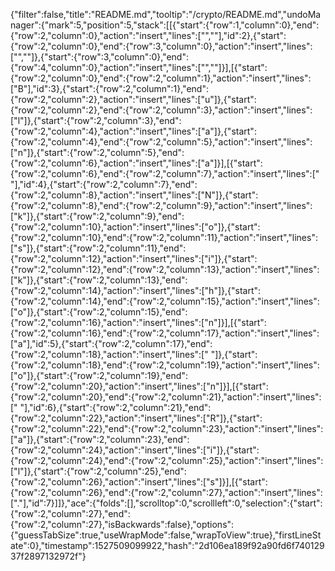 {"filter":false,"title":"README.md","tooltip":"/crypto/README.md","undoManager":{"mark":5,"position":5,"stack":[[{"start":{"row":1,"column":0},"end":{"row":2,"column":0},"action":"insert","lines":["",""],"id":2},{"start":{"row":2,"column":0},"end":{"row":3,"column":0},"action":"insert","lines":["",""]},{"start":{"row":3,"column":0},"end":{"row":4,"column":0},"action":"insert","lines":["",""]}],[{"start":{"row":2,"column":0},"end":{"row":2,"column":1},"action":"insert","lines":["B"],"id":3},{"start":{"row":2,"column":1},"end":{"row":2,"column":2},"action":"insert","lines":["u"]},{"start":{"row":2,"column":2},"end":{"row":2,"column":3},"action":"insert","lines":["l"]},{"start":{"row":2,"column":3},"end":{"row":2,"column":4},"action":"insert","lines":["a"]},{"start":{"row":2,"column":4},"end":{"row":2,"column":5},"action":"insert","lines":["n"]},{"start":{"row":2,"column":5},"end":{"row":2,"column":6},"action":"insert","lines":["a"]}],[{"start":{"row":2,"column":6},"end":{"row":2,"column":7},"action":"insert","lines":[" "],"id":4},{"start":{"row":2,"column":7},"end":{"row":2,"column":8},"action":"insert","lines":["N"]},{"start":{"row":2,"column":8},"end":{"row":2,"column":9},"action":"insert","lines":["k"]},{"start":{"row":2,"column":9},"end":{"row":2,"column":10},"action":"insert","lines":["o"]},{"start":{"row":2,"column":10},"end":{"row":2,"column":11},"action":"insert","lines":["s"]},{"start":{"row":2,"column":11},"end":{"row":2,"column":12},"action":"insert","lines":["i"]},{"start":{"row":2,"column":12},"end":{"row":2,"column":13},"action":"insert","lines":["k"]},{"start":{"row":2,"column":13},"end":{"row":2,"column":14},"action":"insert","lines":["h"]},{"start":{"row":2,"column":14},"end":{"row":2,"column":15},"action":"insert","lines":["o"]},{"start":{"row":2,"column":15},"end":{"row":2,"column":16},"action":"insert","lines":["n"]}],[{"start":{"row":2,"column":16},"end":{"row":2,"column":17},"action":"insert","lines":["a"],"id":5},{"start":{"row":2,"column":17},"end":{"row":2,"column":18},"action":"insert","lines":[" "]},{"start":{"row":2,"column":18},"end":{"row":2,"column":19},"action":"insert","lines":["o"]},{"start":{"row":2,"column":19},"end":{"row":2,"column":20},"action":"insert","lines":["n"]}],[{"start":{"row":2,"column":20},"end":{"row":2,"column":21},"action":"insert","lines":[" "],"id":6},{"start":{"row":2,"column":21},"end":{"row":2,"column":22},"action":"insert","lines":["R"]},{"start":{"row":2,"column":22},"end":{"row":2,"column":23},"action":"insert","lines":["a"]},{"start":{"row":2,"column":23},"end":{"row":2,"column":24},"action":"insert","lines":["i"]},{"start":{"row":2,"column":24},"end":{"row":2,"column":25},"action":"insert","lines":["l"]},{"start":{"row":2,"column":25},"end":{"row":2,"column":26},"action":"insert","lines":["s"]}],[{"start":{"row":2,"column":26},"end":{"row":2,"column":27},"action":"insert","lines":["."],"id":7}]]},"ace":{"folds":[],"scrolltop":0,"scrollleft":0,"selection":{"start":{"row":2,"column":27},"end":{"row":2,"column":27},"isBackwards":false},"options":{"guessTabSize":true,"useWrapMode":false,"wrapToView":true},"firstLineState":0},"timestamp":1527509099922,"hash":"2d106ea189f92a90fd6f74012937f2897132972f"}